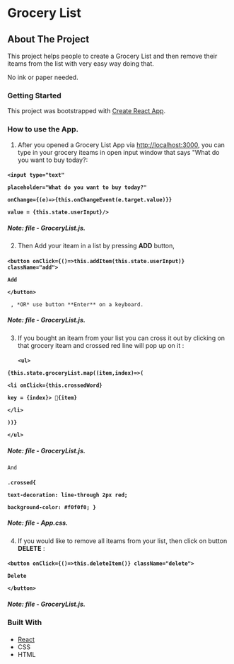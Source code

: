<!-- NAME OF THE PROJECT -->
   # Grocery List
   
   <!-- ABOUT THE PROJECT -->
   ## About The Project

This project helps people to create a Grocery List and then remove their iteams from the list with very easy way doing that. 

No ink or paper needed.

### Getting Started

This project was bootstrapped with [Create React App](https://github.com/facebook/create-react-app).

### How to use the App.

1. After you opened a Grocery List App via [http://localhost:3000](http://localhost:3000), you can type in your grocery iteams in open input window that says "What do you want to buy today?:
   
   ####
 **```
      <input type="text"
      ```**
   
   **```
      placeholder="What do you want to buy today?"
      ```**

 **```
      onChange={(e)=>{this.onChangeEvent(e.target.value)}}
      ```**

 **```
      value = {this.state.userInput}/>
       ```**
       
 ##### **Note: file - GroceryList.js.**

2. Then Add your iteam in a list by pressing **ADD** button,
   ####
 **```
       <button onClick={()=>this.addItem(this.state.userInput)} className="add">
      ```**

 **```
       Add
     ```**
     
 **```
       </button>
       ```** 
   
     , *OR* use button **Enter** on a keyboard.
   
   #####     **Note: file - GroceryList.js.**

 3. If you bought an iteam from your list you can cross it out by clicking on that grocery iteam and crossed red line will pop up on it :
    ####
    **```
           <ul>
           ```**

 **```
                {this.state.groceryList.map((item,index)=>(
    ```**
    
 **```
                    <li onClick={this.crossedWord}
     ```**
     
   **```
                     key = {index}> 💎{item}
    ```**
    
 **```
                     </li>
    ```**
    
 **```
                ))}
    ```**
    
 **```
            </ul>
            ```**
            
   ##### **Note: file - GroceryList.js.**
   
    And
    
 ####
 **```
            .crossed{
            ```**

   **```
             text-decoration: line-through 2px red;
              ```**
              
 **```
             background-color: #f0f0f0;
              }
             ```**
             
   ##### **Note: file - App.css.**
    
 4. If you would like to remove all iteams from your list, then click on button **DELETE** :
       ####
 **```
        <button onClick={()=>this.deleteItem()} className="delete">
       ```**
       
   **```
                    Delete
                    ```**
                    
 **```
                </button>
                ```**
                
 ##### **Note: file - GroceryList.js.**
       
  

### Built With

  #### 
   * [React](https://react.dev/)
   * CSS
   * HTML
 





